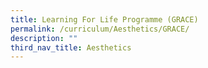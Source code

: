 ```yaml
---
title: Learning For Life Programme (GRACE)
permalink: /curriculum/Aesthetics/GRACE/
description: ""
third_nav_title: Aesthetics
---
```

